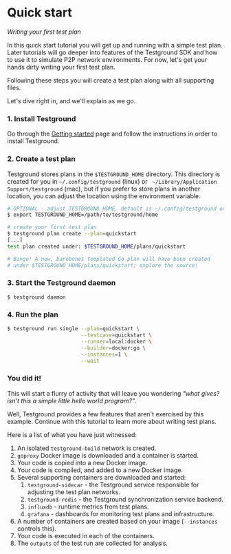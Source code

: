 # Quick start

_Writing your first test plan_

In this quick start tutorial you will get up and running with a simple test plan. Later tutorials will go deeper into features of the Testground SDK and how to use it to simulate P2P network environments. For now, let's get your hands dirty writing your first test plan.

Following these steps you will create a test plan along with all supporting files.

Let's dive right in, and we'll explain as we go.

### 1. Install Testground

Go through the [Getting started](../getting-started.md) page and follow the instructions in order to install Testground.

### 2. Create a test plan

Testground stores plans in the `$TESTGROUND_HOME` directory. This directory is created for you in `~/.config/testground` (linux) or ` ~/Library/Application Support/testground` (mac), but if you prefer to store plans in another location, you can adjust the location using the environment variable.

```bash
# OPTIONAL - adjust TESTGROUND_HOME, default is ~/.config/testground or ~/Library/Application Support/testground on mac
$ export TESTGROUND_HOME=/path/to/testground/home

# create your first test plan
$ testground plan create --plan=quickstart
[...]
test plan created under: $TESTGROUND_HOME/plans/quickstart

# Bingo! A new, barebones templated Go plan will have been created
# under $TESTGROUND_HOME/plans/quickstart; explore the source!
```

### 3. Start the Testground daemon

```text
$ testground daemon
```

### 4. Run the plan

```bash
$ testground run single --plan=quickstart \
                        --testcase=quickstart \
                        --runner=local:docker \
                        --builder=docker:go \
                        --instances=1 \
                        --wait
```

### You did it!

This will start a flurry of activity that will leave you wondering _"what gives? isn't this a simple little hello world program?"_.

Well, Testground provides a few features that aren't exercised by this example. Continue with this tutorial to learn more about writing test plans.

Here is a list of what you have just witnessed:

1. An isolated `testground-build` network is created.
2. `goproxy` Docker image is downloaded and a container is started.
3. Your code is copied into a new Docker image.
4. Your code is compiled, and added to a new Docker image.
5. Several supporting containers are downloaded and started:
   1. `testground-sidecar` - the Testground service responsible for adjusting the test plan networks.
   2. `testground-redis` - the Testground synchronization service backend.
   3. `influxdb` - runtime metrics from test plans.
   4. `grafana` - dashboards for monitoring test plans and infrastructure.
6. A number of containers are created based on your image \(`--instances` controls this\).
7. Your code is executed in each of the containers.
8. The `outputs` of the test run are collected for analysis.
